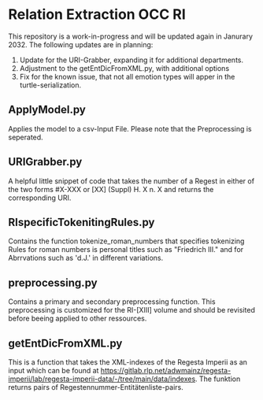 # Relation Extraction OCC RI
This repository is a work-in-progress and will be updated again in Janurary 2032. The following updates are in planning:
  1. Update for the URI-Grabber, expanding it for additional departments.
  2. Adjustment to the getEntDicFromXML.py, with additional options
  3. Fix for the known issue, that not all emotion types will apper in the turtle-serialization.
  
## ApplyModel.py
Applies the model to a csv-Input File. Please note that the Preprocessing is seperated.

## URIGrabber.py 
A helpful little snippet of code that takes the number of a Regest in either of the two forms #X-XXX or [XX] (Suppl) H. X n. X and returns the corresponding URI.

## RIspecificTokenitingRules.py
Contains the function tokenize_roman_numbers that specifies tokenizing Rules for roman numbers is personal titles such as "Friedrich III." and for Abrrvations such as 'd.J.' in different variations.

## preprocessing.py

Contains a primary and secondary preprocessing function. This preprocessing is customized for the RI-[XIII] volume and should be revisited before beeing applied to other ressources. 

## getEntDicFromXML.py

This is a function that takes the XML-indexes of the Regesta Imperii as an input which can be found at https://gitlab.rlp.net/adwmainz/regesta-imperii/lab/regesta-imperii-data/-/tree/main/data/indexes. The funktion returns pairs of Regestennummer-Entitätenliste-pairs.


